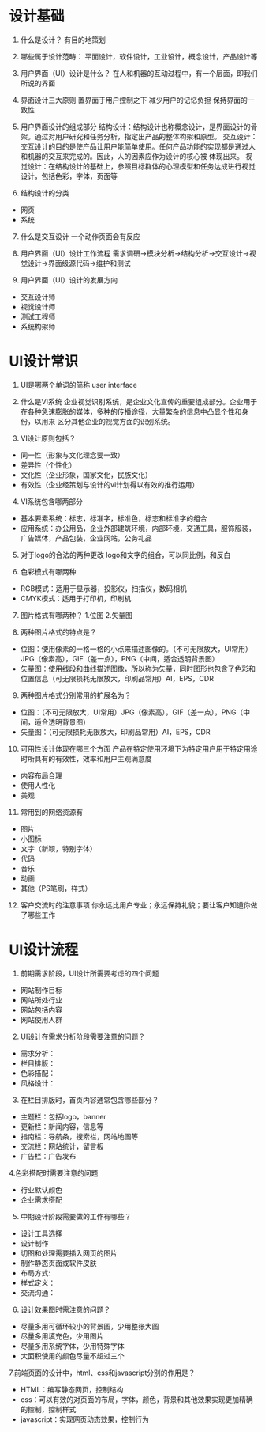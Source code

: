 # 设计基础

1. 什么是设计？
有目的地策划

2. 哪些属于设计范畴：
平面设计，软件设计，工业设计，概念设计，产品设计等

3. 用户界面（UI）设计是什么？
在人和机器的互动过程中，有一个层面，即我们所说的界面

4. 界面设计三大原则
置界面于用户控制之下
减少用户的记忆负担
保持界面的一致性

5. 用户界面设计的组成部分
结构设计：结构设计也称概念设计，是界面设计的骨架。通过对用户研究和任务分析，指定出产品的整体构架和原型。
交互设计：交互设计的目的是使产品让用户能简单使用。任何产品功能的实现都是通过人和机器的交互来完成的。因此，人的因素应作为设计的核心被
体现出来。
视觉设计：在结构设计的基础上，参照目标群体的心理模型和任务达成进行视觉设计，包括色彩，字体，页面等

6. 结构设计的分类
* 网页
* 系统

7. 什么是交互设计
一个动作页面会有反应

8. 用户界面（UI）设计工作流程
需求调研->模块分析->结构分析->交互设计->视觉设计->界面级源代码->维护和测试

9. 用户界面（UI）设计的发展方向
* 交互设计师
* 视觉设计师
* 测试工程师
* 系统构架师

# UI设计常识

1. UI是哪两个单词的简称
user interface 

2. 什么是VI系统
企业视觉识别系统，是企业文化宣传的重要组成部分。企业用于在各种急速膨胀的媒体，多种的传播途径，大量繁杂的信息中凸显个性和身份，以用来
区分其他企业的视觉方面的识别系统。

3. VI设计原则包括？
* 同一性（形象与文化理念要一致）
* 差异性（个性化）
* 文化性（企业形象，国家文化，民族文化）
* 有效性（企业经策划与设计的vi计划得以有效的推行运用）

4. VI系统包含哪两部分
* 基本要素系统：标志，标准字，标准色，标志和标准字的组合
* 应用系统：办公用品，企业外部建筑环境，内部环境，交通工具，服饰服装，广告媒体，产品包装，企业网站，公务礼品

5. 对于logo的合法的两种更改
logo和文字的组合，可以同比例，和反白

6. 色彩模式有哪两种
* RGB模式：适用于显示器，投影仪，扫描仪，数码相机
* CMYK模式：适用于打印机，印刷机 

7. 图片格式有哪两种？
1.位图
2.矢量图

8. 两种图片格式的特点是？
* 位图：使用像素的一格一格的小点来描述图像的。（不可无限放大，UI常用）JPG（像素高），GIF（差一点），PNG（中间，适合透明背景图）
* 矢量图：使用线段和曲线描述图像，所以称为矢量，同时图形也包含了色彩和位置信息（可无限损耗无限放大，印刷品常用）AI，EPS，CDR

9. 两种图片格式分别常用的扩展名为？
* 位图：（不可无限放大，UI常用）JPG（像素高），GIF（差一点），PNG（中间，适合透明背景图）
* 矢量图：（可无限损耗无限放大，印刷品常用）AI，EPS，CDR

10. 可用性设计体现在哪三个方面
产品在特定使用环境下为特定用户用于特定用途时所具有的有效性，效率和用户主观满意度

* 内容布局合理
* 使用人性化
* 美观

11. 常用到的网络资源有
* 图片
* 小图标
* 文字（新颖，特别字体）
* 代码
* 音乐
* 动画
* 其他（PS笔刷，样式）

12. 客户交流时的注意事项
你永远比用户专业；永远保持礼貌；要让客户知道你做了哪些工作

# UI设计流程

1. 前期需求阶段，UI设计所需要考虑的四个问题
* 网站制作目标
* 网站所处行业
* 网站包括内容
* 网站使用人群

2. UI设计在需求分析阶段需要注意的问题？
* 需求分析：
* 栏目排版：
* 色彩搭配：
* 风格设计：

3. 在栏目排版时，首页内容通常包含哪些部分？
* 主题栏：包括logo，banner
* 更新栏：新闻内容，信息等
* 指南栏：导航条，搜索栏，网站地图等
* 交流栏：网站统计，留言板
* 广告栏：广告发布

4.色彩搭配时需要注意的问题
* 行业默认颜色
* 企业需求搭配

5. 中期设计阶段需要做的工作有哪些？
* 设计工具选择
* 设计制作
* 切图和处理需要插入网页的图片
* 制作静态页面或软件皮肤
* 布局方式:
* 样式定义：
* 交流沟通：

6. 设计效果图时需注意的问题？
* 尽量多用可循环较小的背景图，少用整张大图
* 尽量多用填充色，少用图片
* 尽量多用系统字体，少用特殊字体
* 大面积使用的颜色尽量不超过三个

7.前端页面的设计中，html、css和javascript分别的作用是？
* HTML：编写静态网页，控制结构
* css：可以有效的对页面的布局，字体，颜色，背景和其他效果实现更加精确的控制，控制样式
* javascript：实现网页动态效果，控制行为

